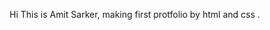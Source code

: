 Hi
This is Amit Sarker, making first protfolio by html <i class="fa-brands fa-html5"></i> and css <i class="fa-brands fa-css3-alt"></i>.
